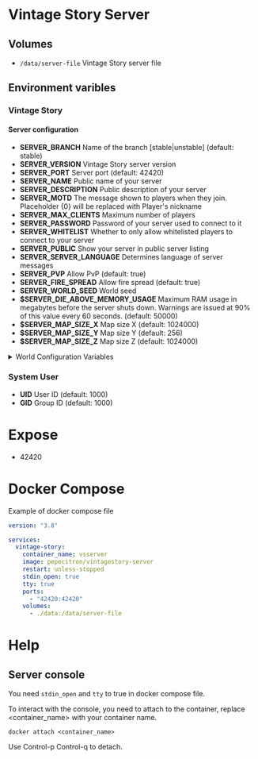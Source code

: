 # Vintage Story Server

## Volumes

- `/data/server-file` Vintage Story server file

## Environment varibles

### Vintage Story 

#### Server configuration

- **SERVER_BRANCH** Name of the branch [stable|unstable] (default: stable)
- **SERVER_VERSION** Vintage Story server version
- **SERVER_PORT** Server port (default: 42420)
- **SERVER_NAME** Public name of your server
- **SERVER_DESCRIPTION** Public description of your server
- **SERVER_MOTD** The message shown to players when they join. Placeholder {0} will be replaced with Player's nickname
- **SERVER_MAX_CLIENTS** Maximum number of players
- **SERVER_PASSWORD** Password of your server used to connect to it
- **SERVER_WHITELIST** Whether to only allow whitelisted players to connect to your server
- **SERVER_PUBLIC** Show your server in public server listing
- **SERVER_SERVER_LANGUAGE** Determines language of server messages
- **SERVER_PVP** Allow PvP (default: true)
- **SERVER_FIRE_SPREAD** Allow fire spread (default: true)
- **SERVER_WORLD_SEED** World seed
- **$SERVER_DIE_ABOVE_MEMORY_USAGE** Maximum RAM usage in megabytes before the server shuts down. Warnings are issued at 90% of this value every 60 seconds. (default: 50000)
- **$SERVER_MAP_SIZE_X** Map size X (default: 1024000)
- **$SERVER_MAP_SIZE_Y** Map size Y (default: 256)
- **$SERVER_MAP_SIZE_Z** Map size Z (default: 1024000)

<details>
    <summary>World Configuration Variables</summary>

- **WORLDCONFIG_GAMEMODE** [survival, creative] (default: survival)
- **WORLDCONFIG_STARTING_CLIMATE** [hot, warm, temperate, cool, icy] (default: temperate)
- **WORLDCONFIG_SPAWN_RADIUS** [10000, 5000, 2500, 1000, 500, 250, 100, 50, 25, 0] (default: 50)
- **WORLDCONFIG_GRACE_TIMER** [10, 5, 4, 3, 2, 1, 0] (default: 0)
- **WORLDCONFIG_DEATH_PUNISHMENT** [drop, keep] (default: drop)
- **WORLDCONFIG_DROPPED_ITEMS_TIMER** [300, 600, 1200, 1800, 3600] (default: 600)
- **WORLDCONFIG_SEASONS** [enabled, spring, summer, fall, winter] (default: enabled)
- **WORLDCONFIG_PLAYERLIVES** [1, 2, 3, 4, 5, 10, 20, -1] (default: -1)
- **WORLDCONFIG_LUNG_CAPACITY** [10000, 20000, 30000, 40000, 60000, 120000, 3600000] (default: 40000)
- **WORLDCONFIG_DAYS_PER_MONTH** [30, 20, 12, 9, 6, 3] (default: 9)
- **WORLDCONFIG_HARSH_WINTERS** [true, false] (default: true)
- **WORLDCONFIG_BLOCK_GRAVITY** [sandgravel, sandgravelsoil] (default: sandgravel)
- **WORLDCONFIG_CAVE_INS** [off, on] (default: off)
- **WORLDCONFIG_ALLOW_UNDERGROUND_FARMING** [true, false] (default: false)
- **WORLDCONFIG_NO_LIQUID_SOURCE_TRANSPORT** [true, false] (default: false)
- **WORLDCONFIG_BODY_TEMPERATURE_RESISTANCE** [-40, -30, -25, -20, -15, -10, -5, 0, 5, 10, 15, 20] (default: 0)
- **WORLDCONFIG_CREATURE_HOSTILITY** [aggressive, passive, off] (default: aggressive)
- **WORLDCONFIG_CREATURE_STRENGTH** [4, 2, 1.5, 1, 0.5, 0.25] (default: 1)
- **WORLDCONFIG_CREATURE_SWIM_SPEED** [0.5, 0.75, 1, 1.25, 1.5, 1.75, 2, 3] (default: 2)
- **WORLDCONFIG_PLAYER_HEALTH_POINTS** [5, 10, 15, 20, 25, 30, 35] (default: 15)
- **WORLDCONFIG_PLAYER_HUNGER_SPEED** [2, 1.5, 1.25, 1, 0.75, 0.5, 0.25] (default: 1)
- **WORLDCONFIG_PLAYER_HEALTH_REGEN_SPEED** [2, 1.5, 1.25, 1, 0.75, 0.5, 0.25] (default: 1)
- **WORLDCONFIG_PLAYER_MOVE_SPEED** [2, 1.75, 1.5, 1.25, 1, 0.75] (default: 1.5)
- **WORLDCONFIG_FOOD_SPOIL_SPEED** [4, 3, 2, 1.5, 1.25, 1, 0.75, 0.5, 0.25] (default: 1)
- **WORLDCONFIG_SAPLING_GROWTH_RATE** [16, 8, 4, 2, 1.5, 1, 0.75, 0.5, 0.25] (default: 1)
- **WORLDCONFIG_TOOL_DURABILITY** [4, 3, 2, 1.5, 1.25, 1, 0.75, 0.5] (default: 1)
- **WORLDCONFIG_TOOL_MINING_SPEED** [3, 2, 1.5, 1.25, 1, 0.75, 0.5, 0.25] (default: 1)
- **WORLDCONFIG_PROPICK_NODE_SEARCH_RADIUS** [0, 2, 4, 6, 8] (default: 0)
- **WORLDCONFIG_MICROBLOCK_CHISELING** [off, stonewood, all] (default: stonewood)
- **WORLDCONFIG_ALLOW_COORDINATE_HUD** [true, false] (default: true)
- **WORLDCONFIG_ALLOW_MAP** [true, false] (default: true)
- **WORLDCONFIG_COLOR_ACCURATE_WORLDMAP** [true, false] (default: false)
- **WORLDCONFIG_LORE_CONTENT** [true, false] (default: true)
- **WORLDCONFIG_CLUTTER_OBTAINABLE** [ifrepaired, yes, no] (default: ifrepaired)
- **WORLDCONFIG_LIGHTNING_FIRES** [true, false] (default: false)
- **WORLDCONFIG_TEMPORAL_STABILITY** [true, false] (default: true)
- **WORLDCONFIG_TEMPORAL_STORMS** [off, veryrare, rare, sometimes, often, veryoften] (default: sometimes)
- **WORLDCONFIG_TEMPSTORM_DURATION_MUL** [2, 1.5, 1.25, 1, 0.75, 0.5, 0.25] (default: 1)
- **WORLDCONFIG_TEMPORAL_RIFTS** [off, invisible, visible] (default: visible)
- **WORLDCONFIG_TEMPORAL_GEAR_RESPAWN_USES** [-1, 20, 10, 5, 4, 3, 2, 1] (default: 1)
- **WORLDCONFIG_TEMPORAL_STORM_SLEEPING** [0, 1] (default: 1)
- **WORLDCONFIG_WORLD_CLIMATE** [realistic, patchy] (default: realistic)
- **WORLDCONFIG_LANDCOVER** [0, 0.1, 0.2, 0.3, 0.4, 0.5, 0.6, 0.7, 0.8, 0.9, 0.95, 1] (default: 1)
- **WORLDCONFIG_OCEANSCALE** [0.1, 0.25, 0.5, 0.75, 1, 1.25, 1.5, 1.75, 2, 3, 4] (default: 1)
- **WORLDCONFIG_UPHEAVEL_COMMONNESS** [0, 0.1, 0.2, 0.3, 0.4, 0.5, 0.6, 0.7, 0.8, 0.9, 1] (default: 0.3)
- **WORLDCONFIG_GEOLOGIC_ACTIVITY** [0, 0.05, 0.1, 0.2, 0.4] (default: 0.05)
- **WORLDCONFIG_LANDFORM_SCALE** [0.2, 0.4, 0.6, 0.8, 1.0, 1.2, 1.4, 1.6, 1.8, 2, 3] (default: 1.0)
- **WORLDCONFIG_WORLD_WIDTH** [8192000, 4096000, 2048000, 1024000, 600000, 512000, 384000, 256000, 102400, 51200, 25600, 10240, 5120, 1024, 512, 384, 256, 128, 64, 32 ] (default: 1024000)
- **WORLDCONFIG_WORLD_LENGTH** [8192000, 4096000, 2048000, 1024000, 600000, 512000, 384000, 256000, 102400, 51200, 25600, 10240, 5120, 1024, 512, 384, 256, 128, 64, 32 ] (default: 1024000)
- **WORLDCONFIG_WORLD_EDGE** [blocked, traversable ] (default: traversable)
- **WORLDCONFIG_POLAR_EQUATOR_DISTANCE** [800000, 400000, 200000, 100000, 50000, 25000, 15000, 10000, 5000] (default: 50000)
- **WORLDCONFIG_GLOBAL_TEMPERATURE** [4, 2, 1.5, 1, 0.75, 0.5, 0.25] (default: 1)
- **WORLDCONFIG_GLOBAL_PRECIPITATION** [4, 2, 1.5, 1, 0.5, 0.25, 0.1] (default: 1)
- **WORLDCONFIG_GLOBAL_FORESTATION** [1, 0.9, 0.75, 0.5, 0.25, 0, -0.25, -0.5, -0.75, -0.9, -1] (default: 0)
- **WORLDCONFIG_GLOBAL_DEPOSIT_SPAWN_RATE** [3, 2, 1.8, 1.6, 1.4, 1.2, 1, 0.8, 0.6, 0.4, 0.2] (default: 1)
- **WORLDCONFIG_SURFACE_COPPER_DEPOSITS** [1, 0.5, 0.2, 0.12, 0.05, 0.015, 0] (default: 0.12)
- **WORLDCONFIG_SURFACE_TIN_DEPOSITS** [0.5, 0.25, 0.12, 0.03, 0.014, 0.007, 0] (default: 0.007)
- **WORLDCONFIG_SNOW_ACCUM** [true, false] (default: true)
- **WORLDCONFIG_ALLOW_LAND_CLAIMING** [true, false] (default: true)
- **WORLDCONFIG_CLASS_EXCLUSIVE_RECIPES** [true, false] (default: true)
- **WORLDCONFIG_AUCTION_HOUSE** [true, false] (default: true)
</details> 

### System User

- **UID** User ID (default: 1000)
- **GID** Group ID (default: 1000)

# Expose

- 42420

# Docker Compose

Example of docker compose file

```yaml
version: "3.8"

services:
  vintage-story:
    container_name: vsserver
    image: pepecitron/vintagestory-server
    restart: unless-stopped
    stdin_open: true
    tty: true
    ports:
      - "42420:42420"
    volumes:
      - ./data:/data/server-file
```

# Help

## Server console

You need `stdin_open` and `tty` to true in docker compose file.

To interact with the console, you need to attach to the container, replace <container_name> with your container name.

```docker attach <container_name>```

Use Control-p Control-q to detach.
